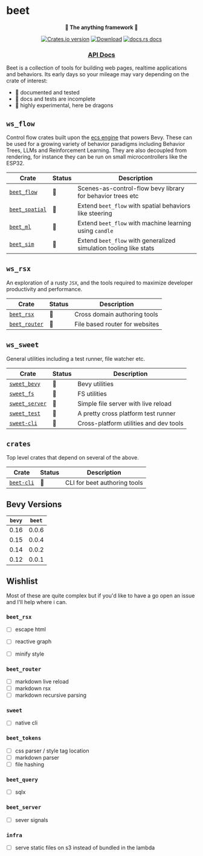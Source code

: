 # beet

<div align="center">
  <p>
    <strong>🦄 The anything framework 🦄</strong>
  </p>
  <p>
    <a href="https://crates.io/crates/beet"><img src="https://img.shields.io/crates/v/beet.svg?style=flat-square" alt="Crates.io version" /></a>
    <a href="https://crates.io/crates/beet"><img src="https://img.shields.io/crates/d/beet.svg?style=flat-square" alt="Download" /></a>
    <a href="https://docs.rs/beet"><img src="https://img.shields.io/badge/docs-latest-blue.svg?style=flat-square" alt="docs.rs docs" /></a>
  </p>
  <h3>
    <!-- <a href="https://docs.rs/beet">Guidebook</a> -->
    <!-- <span> | </span> -->
    <a href="https://docs.rs/beet">API Docs</a>
    <!-- <span> | </span>
    <a href="https://mrchantey.github.io/beet/other/contributing.html">Contributing</a> -->
  </h3>
</div>

Beet is a collection of tools for building web pages, realtime applications and behaviors. Its early days so your mileage may vary depending on the crate of interest:

- 🦢 documented and tested
- 🐣 docs and tests are incomplete
- 🐉 highly experimental, here be dragons

## `ws_flow`

Control flow crates built upon the [ecs engine](https://crates.io/crates/bevy_ecs) that powers Bevy. These can be used for a growing variety of behavior paradigms including Behavior Trees, LLMs and Reinforcement Learning. They are also decoupled from rendering, for instance they can be run on small microcontrollers like the ESP32.

| Crate                                             | Status | Description                                                       |
| ------------------------------------------------- | ------ | ----------------------------------------------------------------- |
| [`beet_flow`](ws_flow/beet_flow/Cargo.toml)       | 🦢      | Scenes-as-control-flow bevy library for behavior trees etc        |
| [`beet_spatial`](ws_flow/beet_spatial/Cargo.toml) | 🐣      | Extend `beet_flow` with spatial behaviors like steering           |
| [`beet_ml`](ws_flow/beet_ml/Cargo.toml)           | 🐉      | Extend `beet_flow` with machine learning using `candle`           |
| [`beet_sim`](ws_flow/beet_sim/Cargo.toml)         | 🐉      | Extend `beet_flow` with generalized simulation tooling like stats |


## `ws_rsx`

An exploration of a rusty `JSX`, and the tools required to maximize developer productivity and performance. 

| Crate                                          | Status | Description                    |
| ---------------------------------------------- | ------ | ------------------------------ |
| [`beet_rsx`](ws_rsx/beet_rsx/Cargo.toml)       | 🐉      | Cross domain authoring tools   |
| [`beet_router`](ws_rsx/beet_router/Cargo.toml) | 🐉      | File based router for websites |

## `ws_sweet`

General utilities including a test runner, file watcher etc.

| Crate                                                   | Status | Description                            |
| ------------------------------------------------------- | ------ | -------------------------------------- |
| [`sweet_bevy`](https://crates.io/crates/sweet_bevy)     | 🐉      | Bevy utilities                         |
| [`sweet_fs`](https://crates.io/crates/sweet_fs)         | 🐉      | FS utilities                           |
| [`sweet_server`](https://crates.io/crates/sweet_server) | 🐉      | Simple file server with live reload    |
| [`sweet_test`](https://crates.io/crates/sweet_test)     | 🐣      | A pretty cross platform test runner    |
| [`sweet-cli`](https://crates.io/crates/sweet-cli)       | 🐣      | Cross-platform utilities and dev tools |


## `crates`

Top level crates that depend on several of the above.

| Crate                                           | Status | Description                  |
| ----------------------------------------------- | ------ | ---------------------------- |
| [`beet-cli`](https://crates.io/crates/beet-cli) | 🐉      | CLI for beet authoring tools |


## Bevy Versions

| `bevy` | `beet` |
| ------ | ------ |
| 0.16   | 0.0.6  |
| 0.15   | 0.0.4  |
| 0.14   | 0.0.2  |
| 0.12   | 0.0.1  |


## Wishlist

Most of these are quite complex but if you'd like to have a go open an issue and I'll help where i can.

### `beet_rsx`
- [ ] escape html 
- [ ] reactive graph
- [ ] minify style


### `beet_router`
- [ ] markdown live reload
- [ ] markdown rsx
- [ ] markdown recursive parsing

### `sweet`
- [ ] native cli

### `beet_tokens`
- [ ] css parser / style tag location
- [ ] markdown parser
- [ ] file hashing

### `beet_query`
- [ ] sqlx


### `beet_server`
- [ ] sever signals

### `infra`
- [ ] serve static files on s3 instead of bundled in the lambda